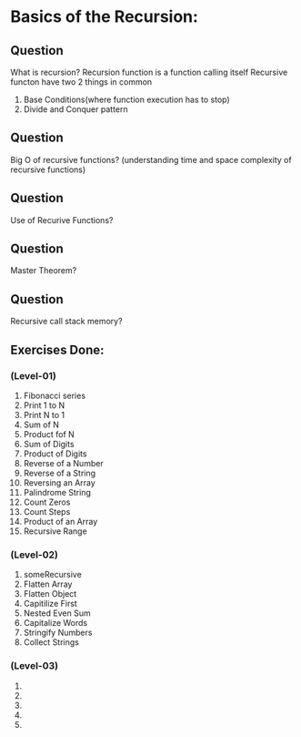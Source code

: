 # Basics of the Recursion:

## Question

What is recursion?
Recursion function is a function calling itself
Recursive functon have two 2 things in common

1. Base Conditions(where function execution has to stop)
2. Divide and Conquer pattern

## Question

Big O of recursive functions? (understanding time and space complexity of recursive functions)

## Question

Use of Recurive Functions?

## Question

Master Theorem?

## Question

Recursive call stack memory?

## Exercises Done:

### (Level-01)

1. Fibonacci series
2. Print 1 to N
3. Print N to 1
4. Sum of N
5. Product fof N
6. Sum of Digits
7. Product of Digits
8. Reverse of a Number
9. Reverse of a String
10. Reversing an Array
11. Palindrome String
12. Count Zeros
13. Count Steps
14. Product of an Array
15. Recursive Range

### (Level-02)

1. someRecursive
2. Flatten Array
3. Flatten Object
4. Capitilize First
5. Nested Even Sum
6. Capitalize Words
7. Stringify Numbers
8. Collect Strings

### (Level-03)

1.
2.
3.
4.
5.
